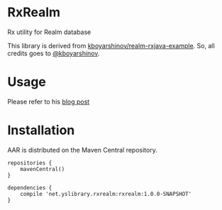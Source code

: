 RxRealm
===

Rx utility for Realm database

This library is derived from [kboyarshinov/realm-rxjava-example](https://github.com/kboyarshinov/realm-rxjava-example).
So, all credits goes to [@kboyarshinov](https://github.com/kboyarshinov).

# Usage
Please refer to his [blog post](http://kboyarshinov.com/android/wrapping-realm-around-rxjava/)

# Installation

AAR is distributed on the Maven Central repository.

```
repositories {
    mavenCentral()
}

dependencies {
    compile 'net.yslibrary.rxrealm:rxrealm:1.0.0-SNAPSHOT'
}
```
